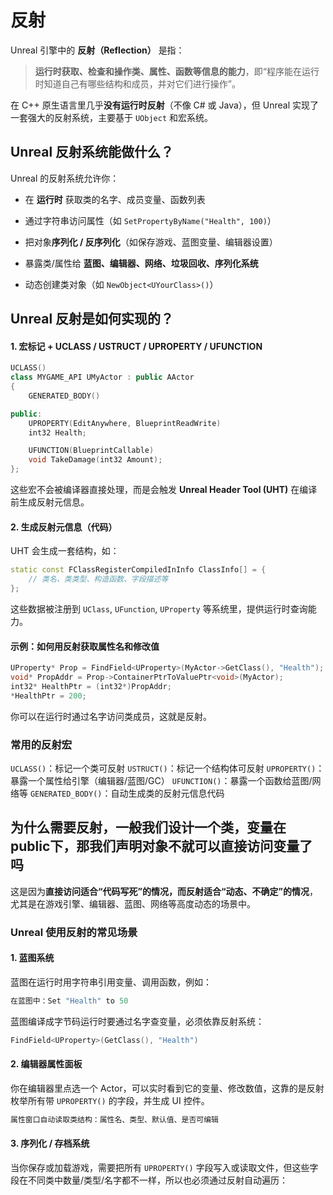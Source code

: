 # 反射
Unreal 引擎中的 **反射（Reflection）** 是指：

> **运行时获取、检查和操作类、属性、函数等信息的能力**，即“程序能在运行时知道自己有哪些结构和成员，并对它们进行操作”。

在 C++ 原生语言里几乎**没有运行时反射**（不像 C# 或 Java），但 Unreal 实现了一套强大的反射系统，主要基于 `UObject` 和宏系统。

## Unreal 反射系统能做什么？

Unreal 的反射系统允许你：

-   在 **运行时** 获取类的名字、成员变量、函数列表
    
-   通过字符串访问属性（如 `SetPropertyByName("Health", 100)`）
    
-   把对象**序列化 / 反序列化**（如保存游戏、蓝图变量、编辑器设置）
    
-   暴露类/属性给 **蓝图、编辑器、网络、垃圾回收、序列化系统**
    
-   动态创建类对象（如 `NewObject<UYourClass>()`）

## Unreal 反射是如何实现的？

#### 1. 宏标记 + UCLASS / USTRUCT / UPROPERTY / UFUNCTION

```cpp
UCLASS()
class MYGAME_API UMyActor : public AActor
{
    GENERATED_BODY()

public:
    UPROPERTY(EditAnywhere, BlueprintReadWrite)
    int32 Health;

    UFUNCTION(BlueprintCallable)
    void TakeDamage(int32 Amount);
};
```
这些宏不会被编译器直接处理，而是会触发 **Unreal Header Tool (UHT)** 在编译前生成反射元信息。

#### 2. 生成反射元信息（代码）

UHT 会生成一套结构，如：
```cpp
static const FClassRegisterCompiledInInfo ClassInfo[] = {
    // 类名、类类型、构造函数、字段描述等
};
```
这些数据被注册到 `UClass`, `UFunction`, `UProperty` 等系统里，提供运行时查询能力。

#### 示例：如何用反射获取属性名和修改值
```cpp
UProperty* Prop = FindField<UProperty>(MyActor->GetClass(), "Health");
void* PropAddr = Prop->ContainerPtrToValuePtr<void>(MyActor);
int32* HealthPtr = (int32*)PropAddr;
*HealthPtr = 200;
```
你可以在运行时通过名字访问类成员，这就是反射。

### 常用的反射宏

`UCLASS()`：标记一个类可反射
`USTRUCT()`：标记一个结构体可反射
`UPROPERTY()`：暴露一个属性给引擎（编辑器/蓝图/GC）
`UFUNCTION()`：暴露一个函数给蓝图/网络等
`GENERATED_BODY()`：自动生成类的反射元信息代码

## 为什么需要反射，一般我们设计一个类，变量在public下，那我们声明对象不就可以直接访问变量了吗

这是因为**直接访问适合“代码写死”的情况，而反射适合“动态、不确定”的情况**，尤其是在游戏引擎、编辑器、蓝图、网络等高度动态的场景中。
### Unreal 使用反射的常见场景

#### 1. **蓝图系统**

蓝图在运行时用字符串引用变量、调用函数，例如：
```cpp
在蓝图中：Set "Health" to 50
```
蓝图编译成字节码运行时要通过名字查变量，必须依靠反射系统：
```cpp
FindField<UProperty>(GetClass(), "Health")
```
#### 2. **编辑器属性面板**

你在编辑器里点选一个 Actor，可以实时看到它的变量、修改数值，这靠的是反射枚举所有带 `UPROPERTY()` 的字段，并生成 UI 控件。
```cpp
属性窗口自动读取类结构：属性名、类型、默认值、是否可编辑
```
#### 3. **序列化 / 存档系统**

当你保存或加载游戏，需要把所有 `UPROPERTY()` 字段写入或读取文件，但这些字段在不同类中数量/类型/名字都不一样，所以也必须通过反射自动遍历：
```cpp

```
<!--stackedit_data:
eyJoaXN0b3J5IjpbMTAzNzY2OTcwNl19
-->